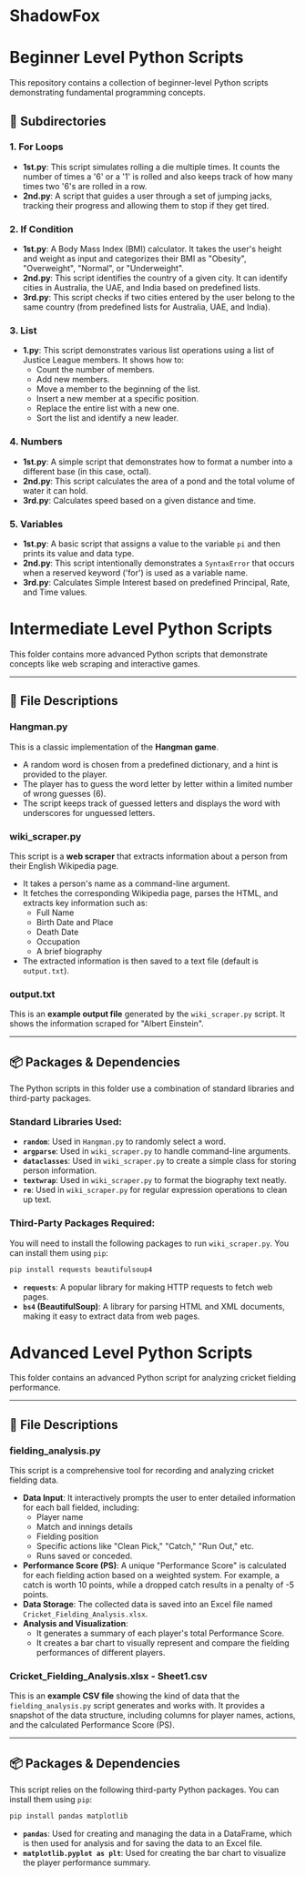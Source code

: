 # ShadowFox
# Beginner Level Python Scripts

This repository contains a collection of beginner-level Python scripts demonstrating fundamental programming concepts.

## 📁 Subdirectories

### 1. For Loops

* **1st.py**: This script simulates rolling a die multiple times. It counts the number of times a '6' or a '1' is rolled and also keeps track of how many times two '6's are rolled in a row.
* **2nd.py**: A script that guides a user through a set of jumping jacks, tracking their progress and allowing them to stop if they get tired.

### 2. If Condition

* **1st.py**: A Body Mass Index (BMI) calculator. It takes the user's height and weight as input and categorizes their BMI as "Obesity", "Overweight", "Normal", or "Underweight".
* **2nd.py**: This script identifies the country of a given city. It can identify cities in Australia, the UAE, and India based on predefined lists.
* **3rd.py**: This script checks if two cities entered by the user belong to the same country (from predefined lists for Australia, UAE, and India).

### 3. List

* **1.py**: This script demonstrates various list operations using a list of Justice League members. It shows how to:
    * Count the number of members.
    * Add new members.
    * Move a member to the beginning of the list.
    * Insert a new member at a specific position.
    * Replace the entire list with a new one.
    * Sort the list and identify a new leader.

### 4. Numbers

* **1st.py**: A simple script that demonstrates how to format a number into a different base (in this case, octal).
* **2nd.py**: This script calculates the area of a pond and the total volume of water it can hold.
* **3rd.py**: Calculates speed based on a given distance and time.

### 5. Variables

* **1st.py**: A basic script that assigns a value to the variable `pi` and then prints its value and data type.
* **2nd.py**: This script intentionally demonstrates a `SyntaxError` that occurs when a reserved keyword ('for') is used as a variable name.
* **3rd.py**: Calculates Simple Interest based on predefined Principal, Rate, and Time values.


# Intermediate Level Python Scripts

This folder contains more advanced Python scripts that demonstrate concepts like web scraping and interactive games.

-----

## 📜 File Descriptions

### **Hangman.py**

This is a classic implementation of the **Hangman game**.

  * A random word is chosen from a predefined dictionary, and a hint is provided to the player.
  * The player has to guess the word letter by letter within a limited number of wrong guesses (6).
  * The script keeps track of guessed letters and displays the word with underscores for unguessed letters.

### **wiki\_scraper.py**

This script is a **web scraper** that extracts information about a person from their English Wikipedia page.

  * It takes a person's name as a command-line argument.
  * It fetches the corresponding Wikipedia page, parses the HTML, and extracts key information such as:
      * Full Name
      * Birth Date and Place
      * Death Date
      * Occupation
      * A brief biography
  * The extracted information is then saved to a text file (default is `output.txt`).

### **output.txt**

This is an **example output file** generated by the `wiki_scraper.py` script. It shows the information scraped for "Albert Einstein".

-----

## 📦 Packages & Dependencies

The Python scripts in this folder use a combination of standard libraries and third-party packages.

### Standard Libraries Used:

  * **`random`**: Used in `Hangman.py` to randomly select a word.
  * **`argparse`**: Used in `wiki_scraper.py` to handle command-line arguments.
  * **`dataclasses`**: Used in `wiki_scraper.py` to create a simple class for storing person information.
  * **`textwrap`**: Used in `wiki_scraper.py` to format the biography text neatly.
  * **`re`**: Used in `wiki_scraper.py` for regular expression operations to clean up text.

### Third-Party Packages Required:

You will need to install the following packages to run `wiki_scraper.py`. You can install them using `pip`:

```bash
pip install requests beautifulsoup4
```

  * **`requests`**: A popular library for making HTTP requests to fetch web pages.
  * **`bs4` (BeautifulSoup)**: A library for parsing HTML and XML documents, making it easy to extract data from web pages.



# Advanced Level Python Scripts

This folder contains an advanced Python script for analyzing cricket fielding performance.

-----

## 📜 File Descriptions

### **fielding\_analysis.py**

This script is a comprehensive tool for recording and analyzing cricket fielding data.

  * **Data Input**: It interactively prompts the user to enter detailed information for each ball fielded, including:
      * Player name
      * Match and innings details
      * Fielding position
      * Specific actions like "Clean Pick," "Catch," "Run Out," etc.
      * Runs saved or conceded.
  * **Performance Score (PS)**: A unique "Performance Score" is calculated for each fielding action based on a weighted system. For example, a catch is worth 10 points, while a dropped catch results in a penalty of -5 points.
  * **Data Storage**: The collected data is saved into an Excel file named `Cricket_Fielding_Analysis.xlsx`.
  * **Analysis and Visualization**:
      * It generates a summary of each player's total Performance Score.
      * It creates a bar chart to visually represent and compare the fielding performances of different players.

### **Cricket\_Fielding\_Analysis.xlsx - Sheet1.csv**

This is an **example CSV file** showing the kind of data that the `fielding_analysis.py` script generates and works with. It provides a snapshot of the data structure, including columns for player names, actions, and the calculated Performance Score (PS).

-----

## 📦 Packages & Dependencies

This script relies on the following third-party Python packages. You can install them using `pip`:

```bash
pip install pandas matplotlib
```

  * **`pandas`**: Used for creating and managing the data in a DataFrame, which is then used for analysis and for saving the data to an Excel file.
  * **`matplotlib.pyplot as plt`**: Used for creating the bar chart to visualize the player performance summary.
